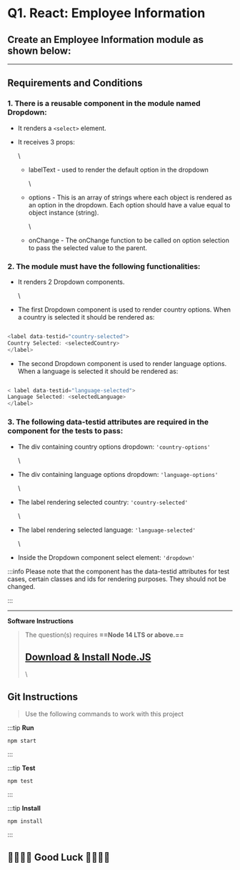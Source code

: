 # **Q1. React: Employee Information**

## **Create an Employee Information module as shown below:**




---

## Requirements and Conditions

### **1. There is a reusable component in the module named Dropdown:**

* It renders a `<select>` element.
* It receives 3 props:

  \
  * labelText - used to render the default option in the dropdown

    \
  * options - This is an array of strings where each object is rendered as an option in the dropdown. Each option should have a value equal to object instance (string).

    \
  * onChange - The onChange function to be called on option 	selection to pass the selected value to the parent.


### **2. The module must have the following functionalities:**

* It renders 2 Dropdown components.

  \
* The first Dropdown component is used to render country options. When a country is selected it should be rendered as:


```javascript

<label data-testid="country-selected">
Country Selected: <selectedCountry>
</label>
```


* The second Dropdown component is used to render language options. When a language is selected it should be rendered as:


```javascript

< label data-testid="language-selected"> 
Language Selected: <selectedLanguage> 
</label>
```


### **3. The following data-testid attributes are required in the component for the tests to pass:**


* The div containing country options dropdown: `'country-options'`

  \
* The div containing language options dropdown: `'language-options'`

  \
* The label rendering selected country: `'country-selected'`

  \
* The label rendering selected language: `'language-selected'`

  \
* Inside the Dropdown component select element: `'dropdown'`




:::info
Please note that the component has the data-testid attributes for test cases, certain classes and ids for rendering purposes. They should not be changed.

:::




---


**Software Instructions**

> The question(s) requires **==Node 14 LTS or above.==**
>
> ## [Download & Install Node.JS](https://nodejs.org/en/download/)
>
> \


## Git Instructions

> Use the following commands to work with this project





:::tip
**Run**


```
npm start
```

:::





:::tip
**Test**


```
npm test
```

:::





:::tip
**Install**


```
npm install
```

:::



## 🤟🏻🤟🏻 Good Luck 🤟🏻🤟🏻